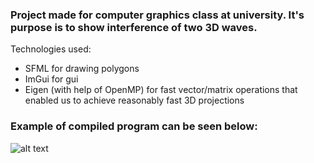 ### Project made for computer graphics class at university. It's purpose is to show interference of two 3D waves. 
Technologies used: 
- SFML for drawing polygons
- ImGui for gui
- Eigen (with help of OpenMP) for fast vector/matrix operations that enabled us to achieve reasonably fast 3D projections

### Example of compiled program can be seen below:
![alt text](https://github.com/erzar0/3D-wave-interference-simulation/blob/master/example.gif)
